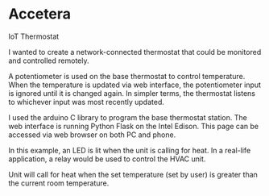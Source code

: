 # Accetera
IoT Thermostat

I wanted to create a network-connected thermostat that could be monitored and controlled remotely.

A potentiometer is used on the base thermostat to control temperature. When the temperature is updated via web interface, the potentiometer input is ignored until it is changed again. In simpler terms, the thermostat listens to whichever input was most recently updated.

I used the arduino C library to program the base thermostat station. The web interface is running Python Flask on the Intel Edison. This page can be accessed via web browser on both PC and phone.

In this example, an LED is lit when the unit is calling for heat. In a real-life application, a relay would be used to control the HVAC unit.

Unit will call for heat when the set temperature (set by user) is greater than the current room temperature.
